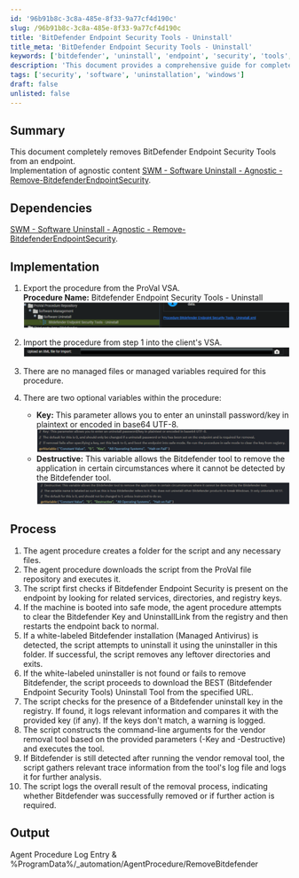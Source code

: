 ```yaml
---
id: '96b91b8c-3c8a-485e-8f33-9a77cf4d190c'
slug: /96b91b8c-3c8a-485e-8f33-9a77cf4d190c
title: 'BitDefender Endpoint Security Tools - Uninstall'
title_meta: 'BitDefender Endpoint Security Tools - Uninstall'
keywords: ['bitdefender', 'uninstall', 'endpoint', 'security', 'tools', 'procedure']
description: 'This document provides a comprehensive guide for completely removing BitDefender Endpoint Security Tools from an endpoint using an agent procedure. It includes implementation steps, optional variables, and the process for ensuring proper uninstallation, along with logging and error handling.'
tags: ['security', 'software', 'uninstallation', 'windows']
draft: false
unlisted: false
---
```


## Summary

This document completely removes BitDefender Endpoint Security Tools from an endpoint.  
Implementation of agnostic content [SWM - Software Uninstall - Agnostic - Remove-BitdefenderEndpointSecurity](/docs/3037688b-782b-468e-956a-292b3ef33534).

## Dependencies

[SWM - Software Uninstall - Agnostic - Remove-BitdefenderEndpointSecurity](/docs/3037688b-782b-468e-956a-292b3ef33534).

## Implementation

1. Export the procedure from the ProVal VSA.  
   **Procedure Name:** Bitdefender Endpoint Security Tools - Uninstall  
   ![Image](../../../static/img/docs/96b91b8c-3c8a-485e-8f33-9a77cf4d190c/image_1.png)

2. Import the procedure from step 1 into the client's VSA.  
   ![Image](../../../static/img/docs/96b91b8c-3c8a-485e-8f33-9a77cf4d190c/image_2.png)

3. There are no managed files or managed variables required for this procedure.

4. There are two optional variables within the procedure:  
   - **Key:** This parameter allows you to enter an uninstall password/key in plaintext or encoded in base64 UTF-8.  
     ![Image](../../../static/img/docs/96b91b8c-3c8a-485e-8f33-9a77cf4d190c/image_3.png)  
   - **Destructive:** This variable allows the Bitdefender tool to remove the application in certain circumstances where it cannot be detected by the Bitdefender tool.  
     ![Image](../../../static/img/docs/96b91b8c-3c8a-485e-8f33-9a77cf4d190c/image_4.png)

## Process

1. The agent procedure creates a folder for the script and any necessary files.
2. The agent procedure downloads the script from the ProVal file repository and executes it.
3. The script first checks if Bitdefender Endpoint Security is present on the endpoint by looking for related services, directories, and registry keys.
4. If the machine is booted into safe mode, the agent procedure attempts to clear the Bitdefender Key and UninstallLink from the registry and then restarts the endpoint back to normal.
5. If a white-labeled Bitdefender installation (Managed Antivirus) is detected, the script attempts to uninstall it using the uninstaller in this folder. If successful, the script removes any leftover directories and exits.
6. If the white-labeled uninstaller is not found or fails to remove Bitdefender, the script proceeds to download the BEST (Bitdefender Endpoint Security Tools) Uninstall Tool from the specified URL.
7. The script checks for the presence of a Bitdefender uninstall key in the registry. If found, it logs relevant information and compares it with the provided key (if any). If the keys don't match, a warning is logged.
8. The script constructs the command-line arguments for the vendor removal tool based on the provided parameters (-Key and -Destructive) and executes the tool.
9. If Bitdefender is still detected after running the vendor removal tool, the script gathers relevant trace information from the tool's log file and logs it for further analysis.
10. The script logs the overall result of the removal process, indicating whether Bitdefender was successfully removed or if further action is required.

## Output

Agent Procedure Log Entry & %ProgramData%/_automation/AgentProcedure/RemoveBitdefender

